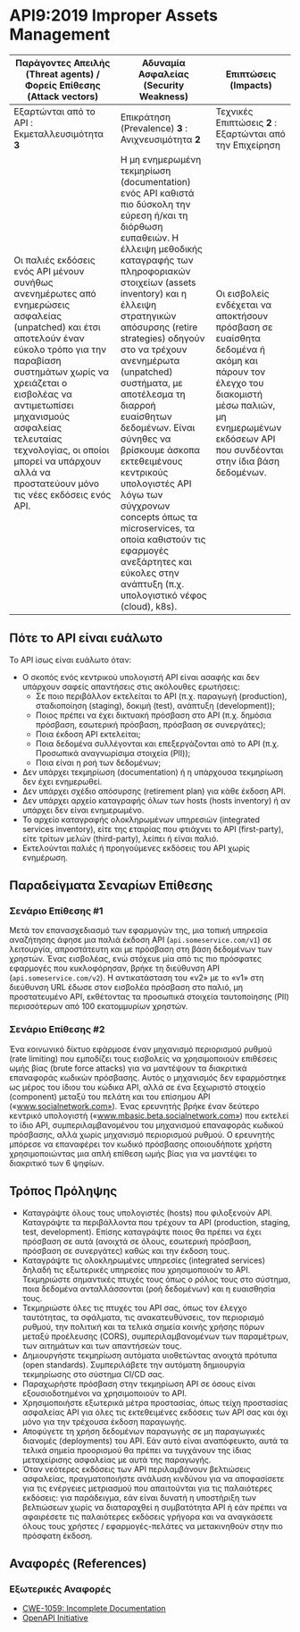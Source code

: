 API9:2019 Improper Assets Management
====================================

| Παράγοντες Απειλής (Threat agents) / Φορείς Επίθεσης (Attack vectors) | Αδυναμία Ασφαλείας (Security Weakness) | Επιπτώσεις (Impacts) |
| - | - | - |
| Εξαρτώνται από το API : Εκμεταλλευσιμότητα **3** | Επικράτηση (Prevalence) **3** : Ανιχνευσιμότητα **2** | Τεχνικές Επιπτώσεις **2** : Εξαρτώνται από την Επιχείρηση |
| Οι παλιές εκδόσεις ενός API μένουν συνήθως ανενημέρωτες από ενημερώσεις ασφαλείας (unpatched) και έτσι αποτελούν έναν εύκολο τρόπο για την παραβίαση συστημάτων χωρίς να χρειάζεται ο εισβολέας να αντιμετωπίσει μηχανισμούς ασφαλείας τελευταίας τεχνολογίας, οι οποίοι μπορεί να υπάρχουν αλλά να προστατεύουν μόνο τις νέες εκδόσεις ενός API. | Η μη ενημερωμένη τεκμηρίωση (documentation) ενός API καθιστά πιο δύσκολη την εύρεση ή/και τη διόρθωση ευπαθειών. Η έλλειψη μεθοδικής καταγραφής των πληροφοριακών στοιχείων (assets inventory) και η έλλειψη στρατηγικών απόσυρσης (retire strategies) οδηγούν στο να τρέχουν ανενημέρωτα (unpatched) συστήματα, με αποτέλεσμα τη διαρροή ευαίσθητων δεδομένων. Είναι σύνηθες να βρίσκουμε άσκοπα εκτεθειμένους κεντρικούς υπολογιστές API λόγω των σύγχρονων concepts όπως τα microservices, τα οποία καθιστούν τις εφαρμογές ανεξάρτητες και εύκολες στην ανάπτυξη (π.χ. υπολογιστικό νέφος (cloud), k8s). | Οι εισβολείς ενδέχεται να αποκτήσουν πρόσβαση σε ευαίσθητα δεδομένα ή ακόμη και πάρουν τον έλεγχο του διακομιστή μέσω παλιών, μη ενημερωμένων εκδόσεων API που συνδέονται στην ίδια βάση δεδομένων. |

## Πότε το API είναι ευάλωτο

Το API ίσως είναι ευάλωτο όταν:

* Ο σκοπός ενός κεντρικού υπολογιστή API είναι ασαφής και δεν υπάρχουν σαφείς απαντήσεις στις ακόλουθες ερωτήσεις:
  * Σε ποιο περιβάλλον εκτελείται το API (π.χ. παραγωγή (production), σταδιοποίηση (staging), δοκιμή (test), ανάπτυξη (development));
  * Ποιος πρέπει να έχει δικτυακή πρόσβαση στο API (π.χ. δημόσια πρόσβαση, εσωτερική πρόσβαση, πρόσβαση σε συνεργάτες);
  * Ποια έκδοση API εκτελείται;
  * Ποια δεδομένα συλλέγονται και επεξεργάζονται από το API (π.χ. Προσωπικά αναγνωρίσιμα στοιχεία (PII));
  * Ποια είναι η ροή των δεδομένων;
* Δεν υπάρχει τεκμηρίωση (documentation) ή η υπάρχουσα τεκμηρίωση δεν έχει ενημερωθεί.
* Δεν υπάρχει σχέδιο απόσυρσης (retirement plan) για κάθε έκδοση API.
* Δεν υπάρχει αρχείο καταγραφής όλων των hosts (hosts inventory) ή αν υπάρχει δεν είναι ενημερωμένο.
* Το αρχείο καταγραφής ολοκληρωμένων υπηρεσιών (integrated services inventory), είτε της εταιρίας που φτιάχνει το API (first-party), είτε τρίτων μελών (third-party), λείπει ή είναι παλιό.
* Εκτελούνται παλιές ή προηγούμενες εκδόσεις του API χωρίς ενημέρωση.

## Παραδείγματα Σεναρίων Επίθεσης

### Σενάριο Επίθεσης #1

Μετά τον επανασχεδιασμό των εφαρμογών της, μια τοπική υπηρεσία αναζήτησης άφησε μια 
παλιά έκδοση API (`api.someservice.com/v1`) σε λειτουργία, απροστάτευτη και με 
πρόσβαση στη βάση δεδομένων των χρηστών. Ένας εισβολέας, ενώ στόχευε μία από τις πιο πρόσφατες 
εφαρμογές που κυκλοφόρησαν, βρήκε τη διεύθυνση API (`api.someservice.com/v2`). 
Η αντικατάσταση του «v2» με το «v1» στη διεύθυνση URL έδωσε στον εισβολέα πρόσβαση στο παλιό,
μη προστατευμένο API, εκθέτοντας τα προσωπικά στοιχεία ταυτοποίησης (PII) περισσότερων από 100 εκατομμυρίων χρηστών.

### Σενάριο Επίθεσης #2

Ένα κοινωνικό δίκτυο εφάρμοσε έναν μηχανισμό περιορισμού ρυθμού (rate limiting) που εμποδίζει 
τους εισβολείς να χρησιμοποιούν επιθέσεις ωμής βίας (brute force attacks) για να μαντέψουν τα 
διακριτικά επαναφοράς κωδικών πρόσβασης. Αυτός ο μηχανισμός δεν εφαρμόστηκε ως μέρος του ίδιου 
του κώδικα API, αλλά σε ένα ξεχωριστό στοιχείο (component) μεταξύ του πελάτη και του επίσημου API («www.socialnetwork.com»).
Ένας ερευνητής βρήκε έναν δεύτερο κεντρικό υπολογιστή («www.mbasic.beta.socialnetwork.com») που εκτελεί το ίδιο API, συμπεριλαμβανομένου του μηχανισμού επαναφοράς κωδικού πρόσβασης, 
αλλά χωρίς μηχανισμό περιορισμού ρυθμού. Ο ερευνητής μπόρεσε να επαναφέρει τον κωδικό πρόσβασης
οποιουδήποτε χρήστη χρησιμοποιώντας μια απλή επίθεση ωμής βίας για να μαντέψει το διακριτικό των 6 ψηφίων.

## Τρόπος Πρόληψης

* Καταγράψτε όλους τους υπολογιστές (hosts) που φιλοξενούν API. Καταγράψτε τα περιβάλλοντα που τρέχουν τα API (production, staging, test, development). 
Επίσης καταγράψτε ποιος θα πρέπει να έχει πρόσβαση σε αυτά (ανοιχτά σε όλους, εσωτερική πρόσβαση, πρόσβαση σε συνεργάτες) καθώς και την έκδοση τους.
* Καταγράψτε τις ολοκληρωμένες υπηρεσίες (integrated services) δηλαδή τις εξωτερικές υπηρεσίες που χρησιμοποιούν το API. Τεκμηριώστε σημαντικές πτυχές τους όπως ο ρόλος τους στο σύστημα, ποια δεδομένα ανταλλάσσονται (ροή δεδομένων) και η ευαισθησία τους.
* Τεκμηριώστε όλες τις πτυχές του API σας, όπως τον έλεγχο ταυτότητας, τα σφάλματα, τις ανακατευθύνσεις, τον περιορισμό ρυθμού, την πολιτική και τα τελικά σημεία κοινής χρήσης πόρων μεταξύ προέλευσης (CORS), συμπεριλαμβανομένων των παραμέτρων, των αιτημάτων και των απαντήσεών τους.
* Δημιουργήστε τεκμηρίωση αυτόματα υιοθετώντας ανοιχτά πρότυπα (open standards). Συμπεριλάβετε την αυτόματη δημιουργία τεκμηρίωσης στο σύστημα CI/CD σας.
* Παραχωρήστε πρόσβαση στην τεκμηρίωση API σε όσους είναι εξουσιοδοτημένοι να χρησιμοποιούν το API.
* Χρησιμοποιήστε εξωτερικά μέτρα προστασίας, όπως τείχη προστασίας ασφαλείας API για όλες τις εκτεθειμένες εκδόσεις των API σας και όχι μόνο για την τρέχουσα έκδοση παραγωγής.
* Αποφύγετε τη χρήση δεδομένων παραγωγής σε μη παραγωγικές διανομές (deployments) του API. Εάν αυτό είναι αναπόφευκτο, αυτά τα τελικά σημεία προορισμού θα πρέπει να τυγχάνουν της ίδιας μεταχείρισης ασφαλείας με αυτά της παραγωγής.
* Όταν νεότερες εκδόσεις των API περιλαμβάνουν βελτιώσεις ασφαλείας, πραγματοποιήστε ανάλυση κινδύνου για να αποφασίσετε για τις ενέργειες μετριασμού που απαιτούνται για τις παλαιότερες εκδόσεις: για παράδειγμα, εάν είναι δυνατή η υποστήριξη των βελτιώσεων χωρίς να διαταραχθεί η συμβατότητα API ή εάν πρέπει να αφαιρέσετε τις παλαιότερες εκδόσεις γρήγορα και να αναγκάσετε όλους τους χρήστες / εφαρμογές-πελάτες να μετακινηθούν στην πιο πρόσφατη έκδοση.

## Αναφορές (References)

### Εξωτερικές Αναφορές

* [CWE-1059: Incomplete Documentation][1]
* [OpenAPI Initiative][2]

[1]: https://cwe.mitre.org/data/definitions/1059.html
[2]: https://www.openapis.org/
